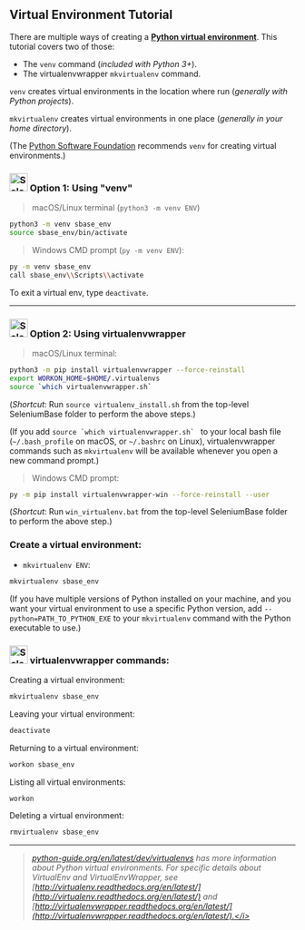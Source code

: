 ## Virtual Environment Tutorial

There are multiple ways of creating a **[Python virtual environment](https://packaging.python.org/guides/installing-using-pip-and-virtual-environments/#creating-a-virtual-environment)**. This tutorial covers two of those:

* The ``venv`` command (<i>included with Python 3+</i>).
* The virtualenvwrapper ``mkvirtualenv`` command.

``venv`` creates virtual environments in the location where run (<i>generally with Python projects</i>).

``mkvirtualenv`` creates virtual environments in one place (<i>generally in your home directory</i>).

(The [Python Software Foundation](https://www.python.org/psf/) recommends ``venv`` for creating virtual environments.)


<h3><img src="https://seleniumbase.io/img/logo6.png" title="SeleniumBase" width="32" /> Option 1: Using "venv"</h3>

> macOS/Linux terminal (``python3 -m venv ENV``)

```bash
python3 -m venv sbase_env
source sbase_env/bin/activate
```

> Windows CMD prompt (``py -m venv ENV``):

```bash
py -m venv sbase_env
call sbase_env\\Scripts\\activate
```

To exit a virtual env, type ``deactivate``.

--------

<h3><img src="https://seleniumbase.io/img/logo6.png" title="SeleniumBase" width="32" /> Option 2: Using virtualenvwrapper</h3>

> macOS/Linux terminal:

```bash
python3 -m pip install virtualenvwrapper --force-reinstall
export WORKON_HOME=$HOME/.virtualenvs
source `which virtualenvwrapper.sh`
```

(*Shortcut*: Run ``source virtualenv_install.sh`` from the top-level SeleniumBase folder to perform the above steps.)

(If you add ``source `which virtualenvwrapper.sh` `` to your local bash file (``~/.bash_profile`` on macOS, or ``~/.bashrc`` on Linux), virtualenvwrapper commands such as ``mkvirtualenv`` will be available whenever you open a new command prompt.)

> Windows CMD prompt:

```bash
py -m pip install virtualenvwrapper-win --force-reinstall --user
```

(*Shortcut*: Run ``win_virtualenv.bat`` from the top-level SeleniumBase folder to perform the above step.)


<h3>Create a virtual environment:</h3>

* ``mkvirtualenv ENV``:

```bash
mkvirtualenv sbase_env
```

(If you have multiple versions of Python installed on your machine, and you want your virtual environment to use a specific Python version, add ``--python=PATH_TO_PYTHON_EXE`` to your ``mkvirtualenv`` command with the Python executable to use.)


<h3><img src="https://seleniumbase.io/img/logo6.png" title="SeleniumBase" width="32" /> virtualenvwrapper commands:</h3>

Creating a virtual environment:

```bash
mkvirtualenv sbase_env
```

Leaving your virtual environment:

```bash
deactivate
```

Returning to a virtual environment:

```bash
workon sbase_env
```

Listing all virtual environments:

```bash
workon
```

Deleting a virtual environment:

```bash
rmvirtualenv sbase_env
```

--------

> <i>[python-guide.org/en/latest/dev/virtualenvs](http://docs.python-guide.org/en/latest/dev/virtualenvs/) has more information about Python virtual environments. For specific details about VirtualEnv and VirtualEnvWrapper, see [http://virtualenv.readthedocs.org/en/latest/](http://virtualenv.readthedocs.org/en/latest/) and [http://virtualenvwrapper.readthedocs.org/en/latest/](http://virtualenvwrapper.readthedocs.org/en/latest/).</i>
